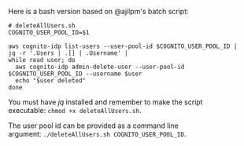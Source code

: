 Here is a bash version based on @ajilpm's batch script:

```
# deleteAllUsers.sh
COGNITO_USER_POOL_ID=$1

aws cognito-idp list-users --user-pool-id $COGNITO_USER_POOL_ID |
jq -r '.Users | .[] | .Username' |
while read user; do
  aws cognito-idp admin-delete-user --user-pool-id $COGNITO_USER_POOL_ID --username $user
  echo "$user deleted"
done

```

You must have *jq* installed and remember to make the script executable: `chmod +x deleteAllUsers.sh`.

The user pool id can be provided as a command line argument: `./deleteAllUsers.sh COGNITO_USER_POOL_ID`.